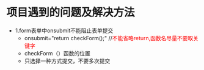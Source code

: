 # 项目遇到的问题及解决方法- 1.form表单中onsubmit不能阻止表单提交    - οnsubmit="return checkForm();" //<span style="color:#FF0000;">不能省略return,函数名尽量不要取关键字</span>    - checkForm（）函数的位置    - 只选择一种方式提交，不要多次提交